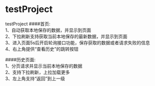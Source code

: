 # testProject
testProject
####首页:  
1、自动获取本地保存的数据，并显示到页面  
2、下拉刷新支持获取当前本地保存的最新数据，并显示到页面  
3、进入页面5s后开启轮询接口功能，保存获取的数据或者请求失败的信息  
4、右上角提供“查看历史”的跳转按钮  

####历史页面:  
1、分页请求并显示当前本地保存的数据  
2、支持下拉刷新，上拉加载更多  
3、左上角支持“返回”到上一级  
